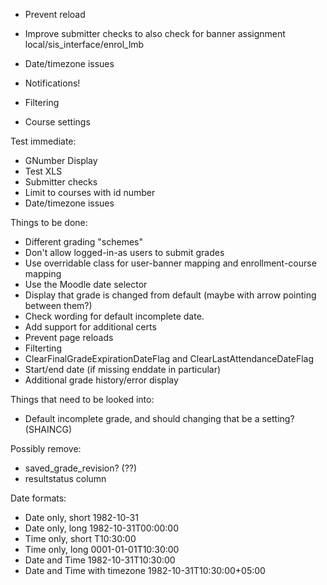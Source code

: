 * Prevent reload
* Improve submitter checks to also check for banner assignment local/sis\_interface/enrol\_lmb
* Date/timezone issues
* Notifications!


* Filtering
* Course settings


Test immediate:
* GNumber Display
* Test XLS
* Submitter checks
* Limit to courses with id number
* Date/timezone issues


Things to be done:
* Different grading "schemes"
* Don't allow logged-in-as users to submit grades
* Use overridable class for user-banner mapping and enrollment-course mapping
* Use the Moodle date selector
* Display that grade is changed from default (maybe with arrow pointing between them?)
* Check wording for default incomplete date.
* Add support for additional certs
* Prevent page reloads
* Filterting
* ClearFinalGradeExpirationDateFlag and ClearLastAttendanceDateFlag
* Start/end date (if missing enddate in particular)
* Additional grade history/error display

Things that need to be looked into:
* Default incomplete grade, and should changing that be a setting? (SHAINCG)

Possibly remove:
* saved\_grade\_revision? (??)
* resultstatus column


Date formats:
* Date only, short 1982-10-31 
* Date only, long 1982-10-31T00:00:00 
* Time only, short T10:30:00 
* Time only, long 0001-01-01T10:30:00 
* Date and Time 1982-10-31T10:30:00 
* Date and Time with timezone 1982-10-31T10:30:00+05:00 
